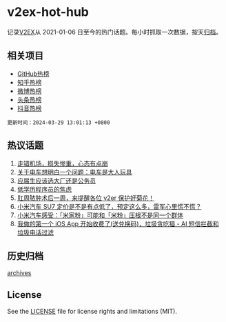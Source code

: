 # v2ex-hot-hub

 记录[V2EX](https://www.v2ex.com/)从 2021-01-06 日至今的热门话题。每小时抓取一次数据，按天[归档](archives)。
 
 ## 相关项目

- [GitHub热榜](https://github.com/it985/github-hot-hub)
- [知乎热榜](https://github.com/it985/zhihu-hot-hub)
- [微博热榜](https://github.com/it985/weibo-hot-hub)
- [头条热榜](https://github.com/it985/toutiao-hot-hub)
- [抖音热榜](https://github.com/it985/douyin-hot-hub)


 `更新时间：2024-03-29 13:01:13 +0800`

## 热议话题

1. [走错机场，损失惨重，心态有点崩](https://www.v2ex.com/t/1027775)
1. [关于电车想明白一个问题：电车是大人玩具](https://www.v2ex.com/t/1027958)
1. [应届生应该选大厂还是公务员](https://www.v2ex.com/t/1027933)
1. [低学历程序员的焦虑](https://www.v2ex.com/t/1027779)
1. [肛周脓肿术后一周，来提醒各位 v2er 保护好菊花！](https://www.v2ex.com/t/1027813)
1. [小米汽车 SU7 定价是不是有点低了，预定这么多，雷军心里慌不慌？](https://www.v2ex.com/t/1027959)
1. [小米汽车感受：「米家粉」可能和「米粉」压根不是同一个群体](https://www.v2ex.com/t/1027965)
1. [我做的第一个 iOS App 开始收费了(送兑换码)，垃圾贪吃猫 - AI 短信拦截和垃圾电话过滤](https://www.v2ex.com/t/1027770)

## 历史归档

[archives](archives)

## License

See the [LICENSE](LICENSE) file for license rights and limitations (MIT).
